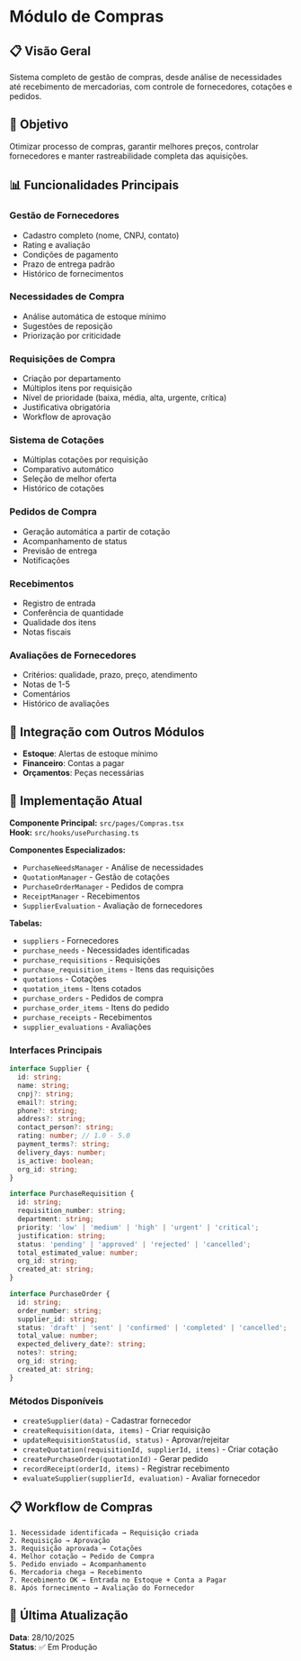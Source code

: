 # Módulo de Compras

## 📋 Visão Geral

Sistema completo de gestão de compras, desde análise de necessidades até recebimento de mercadorias, com controle de fornecedores, cotações e pedidos.

## 🎯 Objetivo

Otimizar processo de compras, garantir melhores preços, controlar fornecedores e manter rastreabilidade completa das aquisições.

## 📊 Funcionalidades Principais

### Gestão de Fornecedores
- Cadastro completo (nome, CNPJ, contato)
- Rating e avaliação
- Condições de pagamento
- Prazo de entrega padrão
- Histórico de fornecimentos

### Necessidades de Compra
- Análise automática de estoque mínimo
- Sugestões de reposição
- Priorização por criticidade

### Requisições de Compra
- Criação por departamento
- Múltiplos itens por requisição
- Nível de prioridade (baixa, média, alta, urgente, crítica)
- Justificativa obrigatória
- Workflow de aprovação

### Sistema de Cotações
- Múltiplas cotações por requisição
- Comparativo automático
- Seleção de melhor oferta
- Histórico de cotações

### Pedidos de Compra
- Geração automática a partir de cotação
- Acompanhamento de status
- Previsão de entrega
- Notificações

### Recebimentos
- Registro de entrada
- Conferência de quantidade
- Qualidade dos itens
- Notas fiscais

### Avaliações de Fornecedores
- Critérios: qualidade, prazo, preço, atendimento
- Notas de 1-5
- Comentários
- Histórico de avaliações

## 🔗 Integração com Outros Módulos

- **Estoque**: Alertas de estoque mínimo
- **Financeiro**: Contas a pagar
- **Orçamentos**: Peças necessárias

## 🧪 Implementação Atual

**Componente Principal:** `src/pages/Compras.tsx`  
**Hook:** `src/hooks/usePurchasing.ts`

**Componentes Especializados:**
- `PurchaseNeedsManager` - Análise de necessidades
- `QuotationManager` - Gestão de cotações
- `PurchaseOrderManager` - Pedidos de compra
- `ReceiptManager` - Recebimentos
- `SupplierEvaluation` - Avaliação de fornecedores

**Tabelas:**
- `suppliers` - Fornecedores
- `purchase_needs` - Necessidades identificadas
- `purchase_requisitions` - Requisições
- `purchase_requisition_items` - Itens das requisições
- `quotations` - Cotações
- `quotation_items` - Itens cotados
- `purchase_orders` - Pedidos de compra
- `purchase_order_items` - Itens do pedido
- `purchase_receipts` - Recebimentos
- `supplier_evaluations` - Avaliações

### Interfaces Principais
```typescript
interface Supplier {
  id: string;
  name: string;
  cnpj?: string;
  email?: string;
  phone?: string;
  address?: string;
  contact_person?: string;
  rating: number; // 1.0 - 5.0
  payment_terms?: string;
  delivery_days: number;
  is_active: boolean;
  org_id: string;
}

interface PurchaseRequisition {
  id: string;
  requisition_number: string;
  department: string;
  priority: 'low' | 'medium' | 'high' | 'urgent' | 'critical';
  justification: string;
  status: 'pending' | 'approved' | 'rejected' | 'cancelled';
  total_estimated_value: number;
  org_id: string;
  created_at: string;
}

interface PurchaseOrder {
  id: string;
  order_number: string;
  supplier_id: string;
  status: 'draft' | 'sent' | 'confirmed' | 'completed' | 'cancelled';
  total_value: number;
  expected_delivery_date?: string;
  notes?: string;
  org_id: string;
  created_at: string;
}
```

### Métodos Disponíveis
- `createSupplier(data)` - Cadastrar fornecedor
- `createRequisition(data, items)` - Criar requisição
- `updateRequisitionStatus(id, status)` - Aprovar/rejeitar
- `createQuotation(requisitionId, supplierId, items)` - Criar cotação
- `createPurchaseOrder(quotationId)` - Gerar pedido
- `recordReceipt(orderId, items)` - Registrar recebimento
- `evaluateSupplier(supplierId, evaluation)` - Avaliar fornecedor

## 📋 Workflow de Compras

```
1. Necessidade identificada → Requisição criada
2. Requisição → Aprovação
3. Requisição aprovada → Cotações
4. Melhor cotação → Pedido de Compra
5. Pedido enviado → Acompanhamento
6. Mercadoria chega → Recebimento
7. Recebimento OK → Entrada no Estoque + Conta a Pagar
8. Após fornecimento → Avaliação do Fornecedor
```

## 📅 Última Atualização

**Data**: 28/10/2025  
**Status**: ✅ Em Produção
